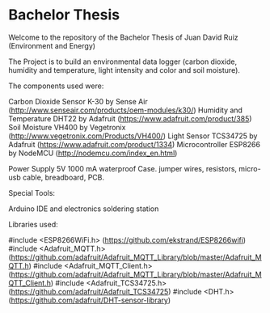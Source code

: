 # Bachelor Thesis

Welcome to the repository of the Bachelor Thesis of Juan David Ruiz (Environment and Energy)

The Project is to build an environmental data logger (carbon dioxide, humidity and temperature, light intensity and color and soil moisture).

The components used were:


Carbon Dioxide Sensor     K-30 by Sense Air (http://www.senseair.com/products/oem-modules/k30/)
Humidity and Temperature  DHT22 by Adafruit (https://www.adafruit.com/product/385)
Soil Moisture             VH400 by Vegetronix (http://www.vegetronix.com/Products/VH400/)
Light Sensor              TCS34725 by Adafruit (https://www.adafruit.com/product/1334)
Microcontroller           ESP8266 by NodeMCU (http://nodemcu.com/index_en.html)

Power Supply 5V 1000 mA
waterproof Case.
jumper wires, resistors, micro-usb cable, breadboard, PCB.

Special Tools:

Arduino IDE and electronics soldering station

Libraries used:

#include <ESP8266WiFi.h> (https://github.com/ekstrand/ESP8266wifi)
#include <Adafruit_MQTT.h> (https://github.com/adafruit/Adafruit_MQTT_Library/blob/master/Adafruit_MQTT.h)
#include <Adafruit_MQTT_Client.h> (https://github.com/adafruit/Adafruit_MQTT_Library/blob/master/Adafruit_MQTT_Client.h)
#include <Adafruit_TCS34725.h> (https://github.com/adafruit/Adafruit_TCS34725)
#include <DHT.h> (https://github.com/adafruit/DHT-sensor-library)

